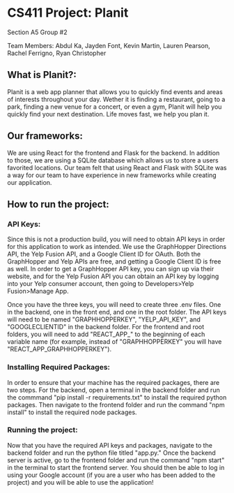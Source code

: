 # CS411 Project: Planit

Section A5 Group #2

Team Members: Abdul Ka, Jayden Font, Kevin Martin, Lauren Pearson, Rachel Ferrigno, Ryan Christopher

## What is Planit?:

Planit is a web app planner that allows you to quickly find events and areas of interests throughout your day. Wether it is finding a restaurant, going to a park, finding a new venue for a concert, or even a gym, Planit will help you quickly find your next destination. Life moves fast, we help you plan it. 

## Our frameworks:

We are using React for the frontend and Flask for the backend. In addition to those, we are using a SQLite database which allows us to store a users favorited locations. Our team felt that using React and Flask with SQLite was a way for our team to have experience in new frameworks while creating our application. 

## How to run the project: 

### API Keys:

Since this is not a production build, you will need to obtain API keys in order for this application to work as intended. We use the GraphHopper Directions API, the Yelp Fusion API, and a Google Client ID for OAuth. Both the GraphHopper and Yelp APIs are free, and getting a Google Client ID is free as well. In order to get a GraphHopper API key, you can sign up via their website, and for the Yelp Fusion API you can obtain an API key by logging into your Yelp consumer account, then going to Developers>Yelp Fusion>Manage App. 

Once you have the three keys, you will need to create three .env files. One in the backend, one in the front end, and one in the root folder. The API keys will need to be named "GRAPHHOPPERKEY", "YELP_API_KEY", and "GOOGLECLIENTID" in the backend folder. For the frontend and root folders, you will need to add "REACT_APP_" to the beginning of each variable name (for example, instead of "GRAPHHOPPERKEY" you will have "REACT_APP_GRAPHHOPPERKEY"). 

### Installing Required Packages:

In order to ensure that your machine has the required packages, there are two steps. For the backend, open a terminal in the backend folder and run the commmand "pip install -r requirements.txt" to install the required python packages. Then navigate to the frontend folder and run the command "npm install" to install the required node packages. 


### Running the project:

Now that you have the required API keys and packages, navigate to the backend folder and run the python file titled "app.py." Once the backend server is active, go to the frontend folder and run the command "npm start" in the terminal to start the frontend server. You should then be able to log in using your Google account (if you are a user who has been added to the project) and you will be able to use the application!